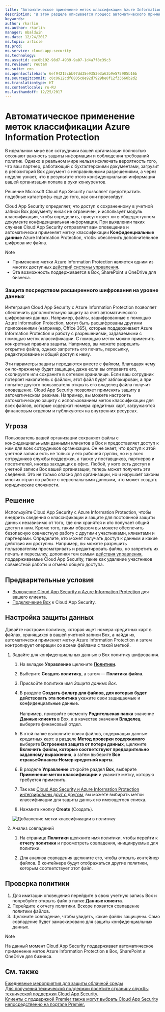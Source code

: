 ```yaml
---
title: "Автоматическое применение меток классификации Azure Information Protection | Документы Майкрософт"
description: "В этом разделе описывается процесс автоматического применения меток классификации Azure Information Protection в решении Microsoft Cloud App Security."
keywords: 
author: rkarlin
ms.author: rkarlin
manager: mbaldwin
ms.date: 12/24/2017
ms.topic: article
ms.prod: 
ms.service: cloud-app-security
ms.technology: 
ms.assetid: eac0b192-98d7-4939-9a07-1d4a7f8c39c3
ms.reviewer: reutam
ms.suite: ems
ms.openlocfilehash: 6ef94215cbb07dd35e9353e3a63b9e575905b16b
ms.sourcegitcommit: c0c0612cdf6805c8e92d7929be0f12f33660b2d2
ms.translationtype: HT
ms.contentlocale: ru-RU
ms.lasthandoff: 12/25/2017
---
```

# <a name="automatically-apply-azure-information-protection-classification-labels"></a>Автоматическое применение меток классификации Azure Information Protection  

В идеальном мире все сотрудники вашей организации полностью осознают важность защиты информации и соблюдения требований политик. Однако в реальном мире нельзя исключать вероятность того, что ваш партнер, работающий с бухгалтерскими документами, загрузит в репозиторий Box документ с неправильными разрешениями, а через неделю узнает, что в результате этого конфиденциальная информация вашей организации попала в руки конкурентов. 

Решение Microsoft Cloud App Security позволяет предотвратить подобные катастрофы еще до того, как они произойдут.

Cloud App Security определяет, что доступ к сохраненному в учетной записи Box документу никак не ограничен, и использует модуль классификации, чтобы определить, присутствует ли в общедоступном документе конфиденциальная информация. При выявлении таких случаев Cloud App Security отправляет вам оповещение и автоматически применяет метку классификации **Конфиденциальные данные** Azure Information Protection, чтобы обеспечить дополнительное шифрование файла. 

>[!NOTE]
> - Применение метки Azure Information Protection является одним из многих доступных [действий системы управления](governance-actions.md).
> - Эта возможность поддерживается в Box, SharePoint и OneDrive для бизнеса.

### <a name="enhanced-data-level-encryption-protection"></a>Защита посредством расширенного шифрования на уровне данных

Интеграция Cloud App Security с Azure Information Protection позволяет обеспечить дополнительную защиту за счет автоматического шифрования данных. Например, файлы, зашифрованные с помощью Azure Information Protection, могут быть расшифрованы другими приложениями (например, Office 365), которые поддерживают Azure Information Protection и работу с разрешениями, задаваемыми с помощью меток классификации. С помощью меток можно применить конкретные правила защиты. Например, вы можете разрешить открытие файла, однако запретить его печать, пересылку, редактирование и общий доступ к нему. 

Эти параметры защиты передаются вместе с файлом, благодаря чему он по-прежнему будет защищен, даже если вы отправите его, скопируете или сохраните в сетевом хранилище. Если ваш сотрудник потеряет накопитель с файлом, этот файл будет заблокирован, а при попытке другого пользователя открыть его владелец файла получит оповещение. Cloud App Security позволяет применять защиту в автоматическом режиме. Например, вы можете настроить автоматическую защиту с использованием меток классификации для всех файлов, которые содержат номера кредитных карт, загружаются финансовым отделом и публикуются на внутренних ресурсах. 

## <a name="the-threat"></a>Угроза 
Пользователь вашей организации сохраняет файлы с конфиденциальными данными клиентов в Box и предоставляет доступ к ним для всех сотрудников организации. Он не знает, что доступ к этой учетной записи есть не только у его рабочей группы, но и у всех сотрудников службы поддержки, а также у поставщиков, партнеров и посетителей, иногда заходящих в офис. Любой, у кого есть доступ к учетной записи Box вашей организации, теперь может получить эти сведения. Это не только опасно для организации, но и нарушает законы многих стран по работе с персональными данными, что может создать юридические сложности.

## <a name="the-solution"></a>Решение
Используйте Cloud App Security с Azure Information Protection, чтобы внедрить сведения о классификации и защите для постоянной защиты данных независимо от того, где они хранятся и кто получает общий доступ к ним. Кроме того, таким образом вы можете обеспечить безопасную совместную работу с другими участниками, клиентами и партнерами. Определите, кто может получать доступ к данным и какие действия им доступны. Например, вы можете разрешить пользователям просматривать и редактировать файлы, но запретить их печать и пересылку, дополняя тем самым [действия управления](governance-actions.md), поддерживаемые Cloud App Security, такие как удаление участников совместной работы и отмена общего доступа.

## <a name="prerequisites"></a>Предварительные условия

- [Включение Cloud App Security и Azure Information Protection](azip-integration.md) для вашего клиента.
- [Подключение Box](connect-box-to-microsoft-cloud-app-security.md) к Cloud App Security.

## <a name="setting-up-data-protection"></a>Настройка защиты данных

Давайте настроим политику, которая ищет номера кредитных карт в файлах, хранящихся в вашей учетной записи Box, а найдя их, автоматически применяет метку Azure Information Protection и затем контролирует операции со всеми файлами с такой меткой.

1. Задайте для конфиденциальных данных в Box политику шифрования.

    1. На вкладке **Управление** щелкните [**Политики**](control-cloud-apps-with-policies.md). 
    
    2. Выберите **Создать политику**, а затем — **Политика файла**.
    
    3. Присвойте политике имя *Защита данных Box*.
    
    4. В разделе **Создать фильтр для файлов, для которых будет действовать эта политика** укажите свои защищаемые и конфиденциальные данные.<br></br>
    Например, присвойте элементу **Родительская папка** значение **Данные клиента** в Box, а в качестве значения **Владелец** выберите финансовый отдел.
    
    4. В этой папке выполните поиск файлов, содержащих данные кредитных карт: в разделе **Метод проверки содержимого** выберите **Встроенная защита от потери данных**, щелкните **Включить файлы, которые соответствуют предварительно заданному выражению**, а затем выберите **Все страны:Финансы:Номер кредитной карты**.
    
    5. В разделе **Управление** откройте раздел **Box**, выберите **Применение метки классификации** и укажите метку, которую требуется применить.
    
    6. Так как [Cloud App Security и Azure Information Protection интегрированы друг с другом](azip-integration.md), вы можете выбирать метки классификации для защиты данных из имеющегося списка.
 
    7. Нажмите кнопку **Create** (Создать). 
   
   ![Добавление метки классификации в политику](./media/aip-auto-policy.png)
     
2. Анализ совпадений
    
    1. На странице **Политики** щелкните имя политики, чтобы перейти к **отчету политики** и просмотреть совпадения, инициируемые для политики.

    2. Для анализа совпадения щелкните его, чтобы открыть контейнер файлов. В контейнере будут отображаться другие политики, которым соответствует этот файл. 
     
## <a name="validating-your-policy"></a>Проверка политики

1. Для имитации оповещения перейдите в свою учетную запись Box и попробуйте открыть файл в папке **Данные клиента**.
3. Перейдите к отчету политики. Вскоре появится совпадение политики файлов. 
4. Щелкните совпадение, чтобы увидеть, какие файлы защищены. Само совпадение будет замаскировано для защиты конфиденциальных данных. 

>[!NOTE]
>На данный момент Cloud App Security поддерживает автоматическое применение меток Azure Information Protection в Box, SharePoint и OneDrive для бизнеса.


 ## <a name="see-also"></a>См. также  
[Ежедневные мероприятия для защиты облачной среды](daily-activities-to-protect-your-cloud-environment.md)   
[Для получения технической поддержки посетите страницу службы технической поддержки Cloud App Security.](http://support.microsoft.com/oas/default.aspx?prid=16031)   
[Клиенты с поддержкой Premier также могут выбрать Cloud App Security непосредственно на портале Premier.](https://premier.microsoft.com/)  
  
  